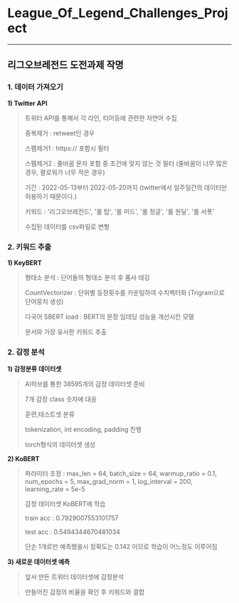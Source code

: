 # League_Of_Legend_Challenges_Project

---

## 리그오브레전드 도전과제 작명

### 1. 데이터 가져오기

**1) Twitter API**
> 트위터 API를 통해서 각 라인, 티어등에 관련한 자연어 수집 <br>
> 
> 중복제거 : retweet인 경우<br>
> 
> 스팸제거1 : https:// 포함시 필터<br>
> 
> 스팸제거2 : 줄바꿈 문자 포함 중 조건에 맞지 않는 것 필터 (줄바꿈이 너무 많은 경우, 팔로워가 너무 적은 경우)<br>
> 
> 기간 : 2022-05-13부터 2022-05-20까지 (twitter에서 일주일간의 데이터만 허용하기 때문이다.)<br>
> 
> 키워드 : '리그오브레전드', '롤 탑', '롤 미드', '롤 정글', '롤 원딜', '롤 서폿'<br>
> 
> 수집된 데이터를 csv파일로 변형<br>

### 2. 키워드 추출

**1) KeyBERT**
> 형태소 분석 : 단어들의 형태소 분석 후 품사 태깅
> 
> CountVectorizer : 단위별 등장횟수를 카운팅하여 수치벡터화 (Trigram으로 단어뭉치 생성) 
> 
> 다국어 SBERT load : BERT의 문장 임데딩 성능을 개선시킨 모델
> 
> 문서와 가장 유사한 키워드 추출

### 2. 감정 분석

**1) 감정분류 데이터셋**
> AI허브를 통한 38595개의 감정 데이터셋 준비
> 
> 7개 감정 class 숫자에 대응
> 
> 훈련,테스트셋 분류
> 
> tokenization, int encoding, padding 진행
> 
> torch형식의 데이터셋 생성

**2) KoBERT**
> 파라미터 조정 : max_len = 64, batch_size = 64, warmup_ratio = 0.1, num_epochs = 5, max_grad_norm = 1, log_interval = 200, learning_rate =  5e-5
> 
> 감정 데이터셋 KoBERT에 학습
> 
> train acc : 0.7929007553101757
> 
> test acc : 0.5494344670481034
> 
> 단순 1개로만 예측했을시 정확도는 0.142 이므로 학습이 어느정도 이루어짐

**3) 새로운 데이터셋 예측**
> 앞서 만든 트위터 데이터셋에 감정분석
> 
> 만들어진 감정의 비율을 확인 후 키워드와 결합
